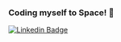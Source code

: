 ### Coding myself to Space! 🚀

[![Linkedin Badge](https://img.shields.io/badge/-BilaalUkishima-blue?style=flat-square&logo=Linkedin&logoColor=white&link=https://www.linkedin.com/in/bilaal-ukishima-90a47415b/)](https://www.linkedin.com/in/bilaal-ukishima-90a47415b/)

<!--
**bilaalukis/bilaalukis** is a ✨ _special_ ✨ repository because its `README.md` (this file) appears on your GitHub profile.

Here are some ideas to get you started:

- 🔭 I’m currently working on ...
- 🌱 I’m currently learning ...
- 👯 I’m looking to collaborate on ...
- 🤔 I’m looking for help with ...
- 💬 Ask me about ...
- 📫 How to reach me: ...
- 😄 Pronouns: ...
- ⚡ Fun fact: ...
-->
